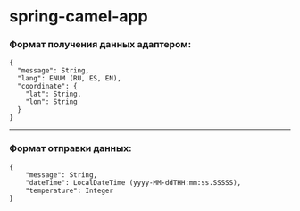 # spring-camel-app

### Формат получения данных адаптером:
```
{
  "message": String,
  "lang": ENUM (RU, ES, EN),
  "coordinate": {
  	"lat": String,
  	"lon": String
  }
}
```
---

### Формат отправки данных: 
```
{
    "message": String,
    "dateTime": LocalDateTime (yyyy-MM-ddTHH:mm:ss.SSSSS),
    "temperature": Integer
}
```
